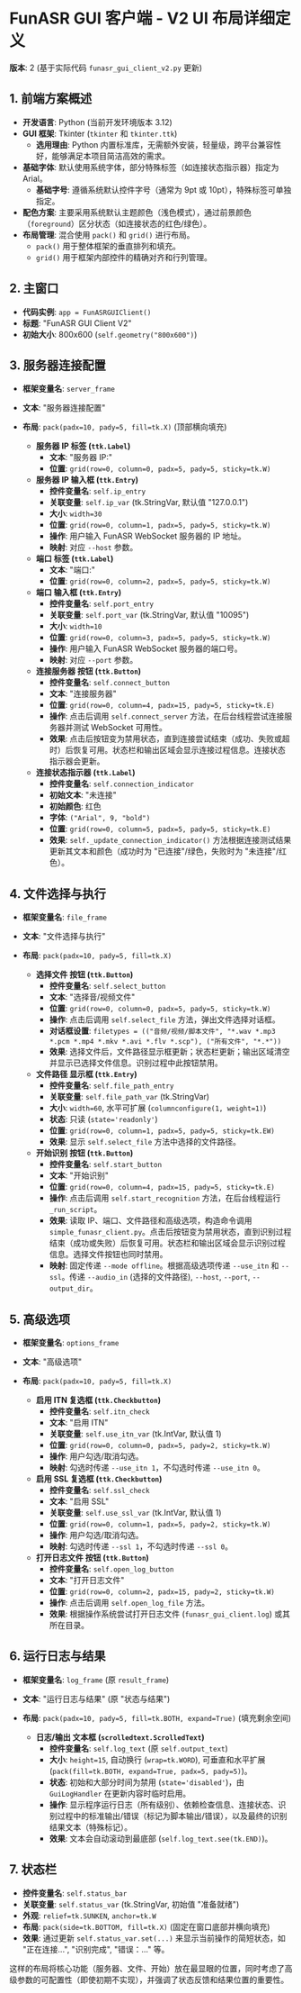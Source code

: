# FunASR GUI 客户端 - V2 UI 布局详细定义

**版本**: 2 (基于实际代码 `funasr_gui_client_v2.py` 更新)

## 1. 前端方案概述

*   **开发语言**: Python (当前开发环境版本 3.12)
*   **GUI 框架**: Tkinter (`tkinter` 和 `tkinter.ttk`)
    *   **选用理由**: Python 内置标准库，无需额外安装，轻量级，跨平台兼容性好，能够满足本项目简洁高效的需求。
*   **基础字体**: 默认使用系统字体，部分特殊标签（如连接状态指示器）指定为 Arial。
    *   **基础字号**: 遵循系统默认控件字号（通常为 9pt 或 10pt），特殊标签可单独指定。
*   **配色方案**: 主要采用系统默认主题颜色（浅色模式），通过前景颜色（`foreground`）区分状态（如连接状态的红色/绿色）。
*   **布局管理**: 混合使用 `pack()` 和 `grid()` 进行布局。
    *   `pack()` 用于整体框架的垂直排列和填充。
    *   `grid()` 用于框架内部控件的精确对齐和行列管理。

## 2. 主窗口

*   **代码实例**: `app = FunASRGUIClient()`
*   **标题**: "FunASR GUI Client V2"
*   **初始大小**: 800x600 (`self.geometry("800x600")`)

## 3. 服务器连接配置

*   **框架变量名**: `server_frame`
*   **文本**: "服务器连接配置"
*   **布局**: `pack(padx=10, pady=5, fill=tk.X)` (顶部横向填充)

    *   **服务器 IP 标签 (`ttk.Label`)**
        *   **文本**: "服务器 IP:"
        *   **位置**: `grid(row=0, column=0, padx=5, pady=5, sticky=tk.W)`
    *   **服务器 IP 输入框 (`ttk.Entry`)**
        *   **控件变量名**: `self.ip_entry`
        *   **关联变量**: `self.ip_var` (tk.StringVar, 默认值 "127.0.0.1")
        *   **大小**: `width=30`
        *   **位置**: `grid(row=0, column=1, padx=5, pady=5, sticky=tk.W)`
        *   **操作**: 用户输入 FunASR WebSocket 服务器的 IP 地址。
        *   **映射**: 对应 `--host` 参数。
    *   **端口 标签 (`ttk.Label`)**
        *   **文本**: "端口:"
        *   **位置**: `grid(row=0, column=2, padx=5, pady=5, sticky=tk.W)`
    *   **端口 输入框 (`ttk.Entry`)**
        *   **控件变量名**: `self.port_entry`
        *   **关联变量**: `self.port_var` (tk.StringVar, 默认值 "10095")
        *   **大小**: `width=10`
        *   **位置**: `grid(row=0, column=3, padx=5, pady=5, sticky=tk.W)`
        *   **操作**: 用户输入 FunASR WebSocket 服务器的端口号。
        *   **映射**: 对应 `--port` 参数。
    *   **连接服务器 按钮 (`ttk.Button`)**
        *   **控件变量名**: `self.connect_button`
        *   **文本**: "连接服务器"
        *   **位置**: `grid(row=0, column=4, padx=15, pady=5, sticky=tk.E)`
        *   **操作**: 点击后调用 `self.connect_server` 方法，在后台线程尝试连接服务器并测试 WebSocket 可用性。
        *   **效果**: 点击后按钮变为禁用状态，直到连接尝试结束（成功、失败或超时）后恢复可用。状态栏和输出区域会显示连接过程信息。连接状态指示器会更新。
    *   **连接状态指示器 (`ttk.Label`)**
        *   **控件变量名**: `self.connection_indicator`
        *   **初始文本**: "未连接"
        *   **初始颜色**: 红色
        *   **字体**: `("Arial", 9, "bold")`
        *   **位置**: `grid(row=0, column=5, padx=5, pady=5, sticky=tk.E)`
        *   **效果**: `self._update_connection_indicator()` 方法根据连接测试结果更新其文本和颜色（成功时为 "已连接"/绿色，失败时为 "未连接"/红色）。

## 4. 文件选择与执行

*   **框架变量名**: `file_frame`
*   **文本**: "文件选择与执行"
*   **布局**: `pack(padx=10, pady=5, fill=tk.X)`

    *   **选择文件 按钮 (`ttk.Button`)**
        *   **控件变量名**: `self.select_button`
        *   **文本**: "选择音/视频文件"
        *   **位置**: `grid(row=0, column=0, padx=5, pady=5, sticky=tk.W)`
        *   **操作**: 点击后调用 `self.select_file` 方法，弹出文件选择对话框。
        *   **对话框设置**: `filetypes = (("音频/视频/脚本文件", "*.wav *.mp3 *.pcm *.mp4 *.mkv *.avi *.flv *.scp"), ("所有文件", "*.*"))`
        *   **效果**: 选择文件后，文件路径显示框更新；状态栏更新；输出区域清空并显示已选择文件信息。识别过程中此按钮禁用。
    *   **文件路径 显示框 (`ttk.Entry`)**
        *   **控件变量名**: `self.file_path_entry`
        *   **关联变量**: `self.file_path_var` (tk.StringVar)
        *   **大小**: `width=60`, 水平可扩展 (`columnconfigure(1, weight=1)`)
        *   **状态**: 只读 (`state='readonly'`)
        *   **位置**: `grid(row=0, column=1, padx=5, pady=5, sticky=tk.EW)`
        *   **效果**: 显示 `self.select_file` 方法中选择的文件路径。
    *   **开始识别 按钮 (`ttk.Button`)**
        *   **控件变量名**: `self.start_button`
        *   **文本**: "开始识别"
        *   **位置**: `grid(row=0, column=4, padx=15, pady=5, sticky=tk.E)`
        *   **操作**: 点击后调用 `self.start_recognition` 方法，在后台线程运行 `_run_script`。
        *   **效果**: 读取 IP、端口、文件路径和高级选项，构造命令调用 `simple_funasr_client.py`。点击后按钮变为禁用状态，直到识别过程结束（成功或失败）后恢复可用。状态栏和输出区域会显示识别过程信息。选择文件按钮也同时禁用。
        *   **映射**: 固定传递 `--mode offline`。根据高级选项传递 `--use_itn` 和 `--ssl`。传递 `--audio_in` (选择的文件路径), `--host`, `--port`, `--output_dir`。

## 5. 高级选项

*   **框架变量名**: `options_frame`
*   **文本**: "高级选项"
*   **布局**: `pack(padx=10, pady=5, fill=tk.X)`

    *   **启用 ITN 复选框 (`ttk.Checkbutton`)**
        *   **控件变量名**: `self.itn_check`
        *   **文本**: "启用 ITN"
        *   **关联变量**: `self.use_itn_var` (tk.IntVar, 默认值 1)
        *   **位置**: `grid(row=0, column=0, padx=5, pady=2, sticky=tk.W)`
        *   **操作**: 用户勾选/取消勾选。
        *   **映射**: 勾选时传递 `--use_itn 1`，不勾选时传递 `--use_itn 0`。
    *   **启用 SSL 复选框 (`ttk.Checkbutton`)**
        *   **控件变量名**: `self.ssl_check`
        *   **文本**: "启用 SSL"
        *   **关联变量**: `self.use_ssl_var` (tk.IntVar, 默认值 1)
        *   **位置**: `grid(row=0, column=1, padx=5, pady=2, sticky=tk.W)`
        *   **操作**: 用户勾选/取消勾选。
        *   **映射**: 勾选时传递 `--ssl 1`，不勾选时传递 `--ssl 0`。
    *   **打开日志文件 按钮 (`ttk.Button`)**
        *   **控件变量名**: `self.open_log_button`
        *   **文本**: "打开日志文件"
        *   **位置**: `grid(row=0, column=2, padx=15, pady=2, sticky=tk.W)`
        *   **操作**: 点击后调用 `self.open_log_file` 方法。
        *   **效果**: 根据操作系统尝试打开日志文件 (`funasr_gui_client.log`) 或其所在目录。

## 6. 运行日志与结果

*   **框架变量名**: `log_frame` (原 `result_frame`)
*   **文本**: "运行日志与结果" (原 "状态与结果")
*   **布局**: `pack(padx=10, pady=5, fill=tk.BOTH, expand=True)` (填充剩余空间)

    *   **日志/输出 文本框 (`scrolledtext.ScrolledText`)**
        *   **控件变量名**: `self.log_text` (原 `self.output_text`)
        *   **大小**: `height=15`, 自动换行 (`wrap=tk.WORD`), 可垂直和水平扩展 (`pack(fill=tk.BOTH, expand=True, padx=5, pady=5)`)。
        *   **状态**: 初始和大部分时间为禁用 (`state='disabled'`)，由 `GuiLogHandler` 在更新内容时临时启用。
        *   **操作**: 显示程序运行日志（所有级别）、依赖检查信息、连接状态、识别过程中的标准输出/错误（标记为脚本输出/错误），以及最终的识别结果文本（特殊标记）。
        *   **效果**: 文本会自动滚动到最底部 (`self.log_text.see(tk.END)`)。

## 7. 状态栏

*   **控件变量名**: `self.status_bar`
*   **关联变量**: `self.status_var` (tk.StringVar, 初始值 "准备就绪")
*   **外观**: `relief=tk.SUNKEN`, `anchor=tk.W`
*   **布局**: `pack(side=tk.BOTTOM, fill=tk.X)` (固定在窗口底部并横向填充)
*   **效果**: 通过更新 `self.status_var.set(...)` 来显示当前操作的简短状态，如 "正在连接...", "识别完成", "错误：..." 等。

这样的布局将核心功能（服务器、文件、开始）放在最显眼的位置，同时考虑了高级参数的可配置性（即使初期不实现），并强调了状态反馈和结果位置的重要性。

